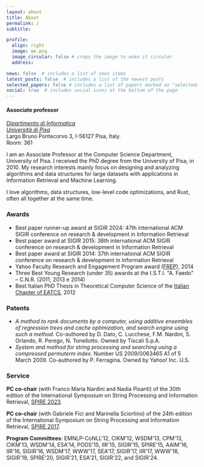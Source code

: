 ```yaml
---
layout: about
title: About
permalink: /
subtitle:

profile:
  align: right
  image: me.png
  image_circular: false # crops the image to make it circular
  address:

news: false  # includes a list of news items
latest_posts: false  # includes a list of the newest posts
selected_papers: false # includes a list of papers marked as "selected={true}"
social: true  # includes social icons at the bottom of the page
---
```


#### Associate professor
*<a href='https://di.unipi.it/en'>Dipartimento di Informatica</a>*<br>
*<a href='https://unipi.it/en'>Università di Pisa</a>*<br>
Largo Bruno Pontecorvo 3, I-56127 Pisa, Italy.<br>
Room: 361

I am an Associate Professor at the Computer Science Department, University of Pisa. I received the PhD degree from the University of Pisa, in 2010. My research interests mainly focus on designing and analyzing algorithms and data structures for large datasets with applications in Information Retrieval and Machine Learning.

I love algorithms, data structures, low-level code optimizations, and Rust, often all together at the same time.


### Awards
- Best paper runner-up award at SIGIR 2024: 47th international ACM SIGIR conference on research & development in Information Retrieval
- Best paper award at SIGIR 2015: 38th international ACM SIGIR conference on research & development in Information Retrieval
- Best paper award at SIGIR 2014: 37th international ACM SIGIR conference on research & development in Information Retrieval
- Yahoo Faculty Research and Engagement Program award ([FREP](https://research.yahoo.com/news/faculty-research-and-engagement-program-2014-recipients-selected/)), 2014
- Three Best Young Research (under 35) awards at the I.S.T.I. "A. Faedo" – C.N.R. (2011, 2013 e 2014)
- Best Italian PhD Thesis in Theoretical Computer Science of the [Italian Chapter of EATCS](http://www.eatcs.org/index.php/italian-chapter), 2012

### Patents
- *A method to rank documents by a computer, using additive ensembles of regression trees and cache optimization, and search engine using such a method.*  Co-authored by D. Dato, C. Lucchese, F.M. Nardini, S. Orlando, R. Perego, N. Tonellotto. Owned by Tiscali S.p.A.
- *System and method for string processing and searching using a compressed permuterm index.* Number US 2009/0063465 A1 of 5 March 2009. Co-authored by P. Ferragina. Owned by Yahoo! Inc. U.S. 

### Service
**PC co-chair** (with Franco Maria Nardini and Nadia Pisanti) of the 30th edition of the International Symposium on String Processing and Information Retrieval, [SPIRE 2023](http://spire2023.isti.cnr.it).

**PC co-chair** (with Gabriele Fici and Marinella Sciortino) of the 24th edition of the International Symposium on String Processing and Information Retrieval, [SPIRE 2017](http://pages.di.unipi.it/spire2017).

**Program Committees**: EMNLP-CoNLL'12, CIKM'12,  WSDM'13, CPM'13, CIKM'13, WSDM'14, ESA'14, PODS'15, IIR'15, SIGIR'15, SPIRE'15, AAIM'16, IIR'16, SIGIR'16, WSDM'17, WWW'17,  SEA'17, SIGIR'17, IIR'17, WWW'18, SIGIR'19, SPIRE'20, SIGIR'21, ESA'21, SIGIR'22, and SIGIR'24.